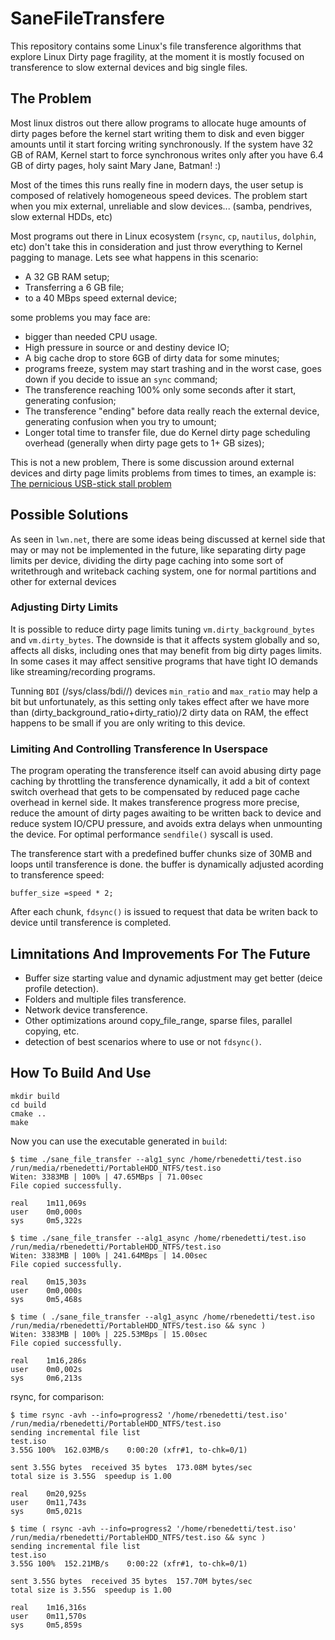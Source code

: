 # SaneFileTransfere

This repository contains some Linux's file transference algorithms that explore 
Linux Dirty page fragility, at the moment it is mostly focused on transference to 
slow external devices and big single files.

## The Problem


Most linux distros out there allow programs to allocate huge amounts of dirty pages
before the kernel start writing them to disk and even bigger amounts until
it start forcing writing synchronously. If the system have 32 GB of RAM, Kernel 
start to force synchronous writes only after you have 6.4 GB of dirty pages, 
holy saint Mary Jane, Batman! :) 

Most of the times this runs really fine in modern days, the user setup is composed 
of relatively homogeneous speed devices. The problem start when you mix external,
unreliable and slow devices... (samba, pendrives, slow external HDDs, etc)

Most programs out there in Linux ecosystem (`rsync`, `cp`, `nautilus`, `dolphin`, etc) don't
take this in consideration and just throw everything to Kernel pagging to manage. Lets
see what happens in this scenario:

* A 32 GB RAM setup; 
* Transferring a 6 GB file;
* to a 40 MBps speed external device;

some problems you may face are:

* bigger than needed CPU usage.
* High pressure in source or and destiny device IO;
* A big cache drop to store 6GB of dirty data for some minutes;
* programs freeze, system may start trashing and in the worst case, goes down if you decide to issue an `sync` command;
* The transference reaching 100% only some seconds after it start, generating confusion;
* The transference "ending" before data really reach the external device, generating confusion when you try to umount;
* Longer total time to transfer file, due do Kernel dirty page scheduling overhead (generally when dirty page gets to 
  1+ GB sizes);

This is not a new problem, There is some discussion around external devices and dirty page limits problems from times
to times, an example is:
[The pernicious USB-stick stall problem](https://lwn.net/Articles/572911/)

## Possible Solutions

As seen in `lwn.net`, there are some ideas being discussed at kernel side that may or may not be implemented in the 
future, like separating dirty page limits per device, dividing the dirty page caching into some sort of writethrough and 
writeback caching system, one for normal partitions and other for external devices

### Adjusting Dirty Limits
  
It is possible to reduce dirty page limits tuning `vm.dirty_background_bytes` and `vm.dirty_bytes`. The downside is that
it affects system globally and so, affects all disks, including ones that may benefit from big dirty pages limits. In 
some cases it may affect sensitive programs that have tight IO demands like streaming/recording programs.

Tunning `BDI` (/sys/class/bdi/<bdi>/) devices `min_ratio` and `max_ratio` may help a bit but unfortunately, as this
setting only takes effect after we have more than (dirty_background_ratio+dirty_ratio)/2 dirty data on RAM, the effect
happens to be small if you are only writing to this device.

### Limiting And Controlling Transference In Userspace

The program operating the transference itself can avoid abusing dirty page caching by throttling the transference 
dynamically, it add a bit of context switch overhead that gets to be compensated by reduced page cache overhead in
kernel side. It makes transference progress more precise, reduce the amount of dirty pages awaiting to be written back 
to device and reduce system IO/CPU pressure, and avoids extra delays when unmounting the device. For optimal performance 
`sendfile()` syscall is used.

The transference start with a predefined buffer chunks size of 30MB and loops until transference is done. the buffer 
is dynamically adjusted acording to transference speed:

    buffer_size =speed * 2;

After each chunk, `fdsync()` is issued to request that data be writen back to device until transference is completed.

## Limnitations And Improvements For The Future

* Buffer size starting value and dynamic adjustment may get better (deice profile detection).
* Folders and multiple files transference.
* Network device transference.
* Other optimizations around copy_file_range, sparse files, parallel copying, etc.
* detection of best scenarios where to use or not `fdsync()`.

## How To Build And Use

    mkdir build
    cd build
    cmake ..
    make

Now you can use the executable generated in `build`:

    $ time ./sane_file_transfer --alg1_sync /home/rbenedetti/test.iso /run/media/rbenedetti/PortableHDD_NTFS/test.iso
    Witen: 3383MB | 100% | 47.65MBps | 71.00sec
    File copied successfully.
    
    real    1m11,069s
    user    0m0,000s
    sys     0m5,322s
    
    $ time ./sane_file_transfer --alg1_async /home/rbenedetti/test.iso /run/media/rbenedetti/PortableHDD_NTFS/test.iso
    Witen: 3383MB | 100% | 241.64MBps | 14.00sec
    File copied successfully.
    
    real    0m15,303s
    user    0m0,000s
    sys     0m5,468s
    
    $ time ( ./sane_file_transfer --alg1_async /home/rbenedetti/test.iso /run/media/rbenedetti/PortableHDD_NTFS/test.iso && sync )
    Witen: 3383MB | 100% | 225.53MBps | 15.00sec
    File copied successfully.
    
    real    1m16,286s
    user    0m0,002s
    sys     0m6,213s

rsync, for comparison:

    $ time rsync -avh --info=progress2 '/home/rbenedetti/test.iso' /run/media/rbenedetti/PortableHDD_NTFS/test.iso
    sending incremental file list
    test.iso
    3.55G 100%  162.03MB/s    0:00:20 (xfr#1, to-chk=0/1)
    
    sent 3.55G bytes  received 35 bytes  173.08M bytes/sec
    total size is 3.55G  speedup is 1.00
    
    real    0m20,925s
    user    0m11,743s
    sys     0m5,021s

    $ time ( rsync -avh --info=progress2 '/home/rbenedetti/test.iso' /run/media/rbenedetti/PortableHDD_NTFS/test.iso && sync )
    sending incremental file list
    test.iso
    3.55G 100%  152.21MB/s    0:00:22 (xfr#1, to-chk=0/1)
    
    sent 3.55G bytes  received 35 bytes  157.70M bytes/sec
    total size is 3.55G  speedup is 1.00
    
    real    1m16,316s
    user    0m11,570s
    sys     0m5,859s
    
